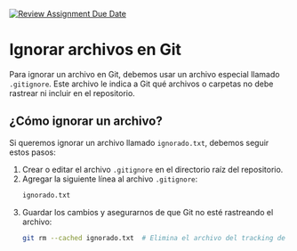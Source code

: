 [![Review Assignment Due Date](https://classroom.github.com/assets/deadline-readme-button-22041afd0340ce965d47ae6ef1cefeee28c7c493a6346c4f15d667ab976d596c.svg)](https://classroom.github.com/a/kl-E8VQf)
# Ignorar archivos en Git

Para ignorar un archivo en Git, debemos usar un archivo especial llamado `.gitignore`. Este archivo le indica a Git qué archivos o carpetas no debe rastrear ni incluir en el repositorio.

## ¿Cómo ignorar un archivo?
Si queremos ignorar un archivo llamado `ignorado.txt`, debemos seguir estos pasos:

1. Crear o editar el archivo `.gitignore` en el directorio raíz del repositorio.
2. Agregar la siguiente línea al archivo `.gitignore`:
   ```sh
   ignorado.txt
3. Guardar los cambios y asegurarnos de que Git no esté rastreando el archivo:
   ```sh
   git rm --cached ignorado.txt  # Elimina el archivo del tracking de Git

